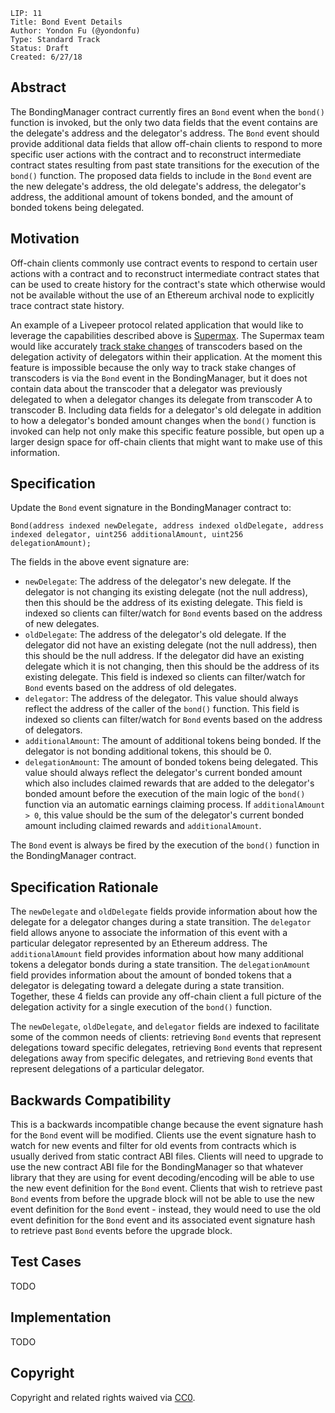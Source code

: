     LIP: 11
    Title: Bond Event Details
    Author: Yondon Fu (@yondonfu)
    Type: Standard Track
    Status: Draft
    Created: 6/27/18

## Abstract

The BondingManager contract currently fires an `Bond` event when the `bond()` function is invoked, but the only two data fields that the event contains are 
the delegate's address and the delegator's address. The `Bond` event should provide additional data fields that allow off-chain clients to respond to 
more specific user actions with the contract and to reconstruct intermediate contract states resulting from past state transitions for the 
execution of the `bond()` function. The proposed data fields to include in the `Bond` event are the new delegate's address, the old delegate's address, the delegator's address, the additional amount of tokens bonded, and the amount of bonded tokens being delegated.

## Motivation

Off-chain clients commonly use contract events to respond to certain user actions with a contract and to reconstruct intermediate contract states that 
can be used to create history for the contract's state which otherwise would not be available without the use of an Ethereum archival node to explicitly 
trace contract state history. 

An example of a Livepeer protocol related application that would like to leverage the capabilities described above is [Supermax](https://www.supermax.cool/livepeer). 
The Supermax team would like accurately [track stake changes](https://github.com/livepeer/protocol/issues/224) of transcoders based on the delegation activity of delegators within their application. At the 
moment this feature is impossible because the only way to track stake changes of transcoders is via the `Bond` event in the BondingManager, but it does not 
contain data about the transcoder that a delegator was previously delegated to when a delegator changes its delegate from transcoder A to transcoder B. Including 
data fields for a delegator's old delegate in addition to how a delegator's bonded amount changes when the `bond()` function is invoked can help 
not only make this specific feature possible, but open up a larger design space for off-chain clients that might want to make use of this information.

## Specification

Update the `Bond` event signature in the BondingManager contract to:

```
Bond(address indexed newDelegate, address indexed oldDelegate, address indexed delegator, uint256 additionalAmount, uint256 delegationAmount);
```

The fields in the above event signature are:
- `newDelegate`: The address of the delegator's new delegate. If the delegator is not changing its existing delegate (not the null address), then 
this should be the address of its existing delegate. This field is indexed so clients can filter/watch for `Bond` events based on the address of new delegates.
- `oldDelegate`: The address of the delegator's old delegate. If the delegator did not have an existing delegate (not the null address), then
this should be the null address. If the delegator did have an existing delegate which it is not changing, then this should be the address of its existing delegate. This field is indexed so clients can filter/watch for `Bond` events based on the address of old delegates.
- `delegator`: The address of the delegator. This value should always reflect the address of the caller of the `bond()` function. This field is indexed so clients can filter/watch for `Bond` events based on the address of delegators.
- `additionalAmount`: The amount of additional tokens being bonded. If the delegator is not bonding additional tokens, this should be 0.
- `delegationAmount`: The amount of bonded tokens being delegated. This value should always reflect the delegator's current bonded amount which also includes claimed rewards that are added to the delegator's bonded amount before the execution of the main logic of the `bond()` function via an automatic earnings claiming process. If `additionalAmount > 0`, this value should be the sum of the delegator's current bonded amount including claimed rewards and `additionalAmount`.

The `Bond` event is always be fired by the execution of the `bond()` function in the BondingManager contract.

## Specification Rationale

The `newDelegate` and `oldDelegate` fields provide information about how the delegate for a delegator changes during a state transition. The `delegator` field allows anyone to associate the information of this event with a particular delegator represented by an Ethereum address. The `additionalAmount` field provides information about how many additional tokens a delegator bonds during a state transition. The `delegationAmount` field provides information about the amount of bonded tokens that a delegator is delegating toward a delegate during a state transition. Together, these 4 fields can provide any off-chain client a full picture of the delegation activity for a single execution of the `bond()` function.

The `newDelegate`, `oldDelegate`, and `delegator` fields are indexed to facilitate some of the common needs of clients: retrieving `Bond` events that represent delegations toward specific delegates, retrieving `Bond` events that represent delegations away from specific delegates, and retrieving `Bond` events that represent delegations of a particular delegator.

## Backwards Compatibility

This is a backwards incompatible change because the event signature hash for the `Bond` event will be modified. Clients use the event signature hash to watch for new events and filter for old events from contracts which is usually derived from static contract ABI files. Clients will need to upgrade to use the new contract ABI file for the BondingManager so that whatever library that they are using for event decoding/encoding will be able to use the new event definition for the `Bond` event. Clients that wish to retrieve past `Bond` events from before the upgrade block will not be able to use the new event definition for the `Bond` event - instead, they would need to use the old event definition for the `Bond` event and its associated event signature hash to retrieve past `Bond` events before the upgrade block.

## Test Cases

TODO

## Implementation

TODO

## Copyright

Copyright and related rights waived via [CC0](https://creativecommons.org/publicdomain/zero/1.0/).
